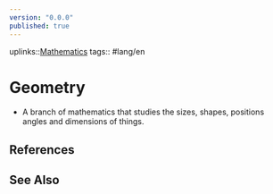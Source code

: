 ```yaml
---
version: "0.0.0"
published: true
---
```

uplinks::[Mathematics](./Mathematics.md)
tags:: #lang/en 
# Geometry
- A branch of mathematics that studies the sizes, shapes, positions angles and dimensions of things.
## References

## See Also
